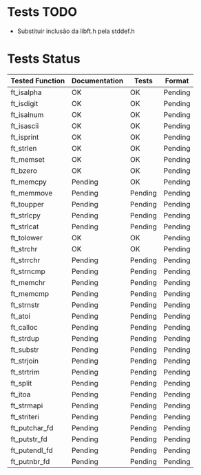 # Tests TODO

- Substituir inclusão da libft.h pela stddef.h

# Tests Status

|Tested Function|Documentation|Tests|Format|
|---------------|----|-----|------|
|ft_isalpha|OK|OK|Pending|
|ft_isdigit|OK|OK|Pending|
|ft_isalnum|OK|OK|Pending|
|ft_isascii|OK|OK|Pending|
|ft_isprint|OK|OK|Pending|
|ft_strlen|OK|OK|Pending|
|ft_memset|OK|OK|Pending|
|ft_bzero|OK|OK|Pending|
|ft_memcpy|Pending|OK|Pending|
|ft_memmove|Pending|Pending|Pending|
|ft_toupper|Pending|Pending|Pending|
|ft_strlcpy|Pending|Pending|Pending|
|ft_strlcat|Pending|Pending|Pending|
|ft_tolower|OK|OK|Pending|
|ft_strchr|OK|OK|Pending|
|ft_strrchr|Pending|Pending|Pending|
|ft_strncmp|Pending|Pending|Pending|
|ft_memchr|Pending|Pending|Pending|
|ft_memcmp|Pending|Pending|Pending|
|ft_strnstr|Pending|Pending|Pending|
|ft_atoi|Pending|Pending|Pending|
|ft_calloc|Pending|Pending|Pending|
|ft_strdup|Pending|Pending|Pending|
|ft_substr|Pending|Pending|Pending|
|ft_strjoin|Pending|Pending|Pending|
|ft_strtrim|Pending|Pending|Pending|
|ft_split|Pending|Pending|Pending|
|ft_itoa|Pending|Pending|Pending|
|ft_strmapi|Pending|Pending|Pending|
|ft_striteri|Pending|Pending|Pending|
|ft_putchar_fd|Pending|Pending|Pending|
|ft_putstr_fd|Pending|Pending|Pending|
|ft_putendl_fd|Pending|Pending|Pending|
|ft_putnbr_fd|Pending|Pending|Pending|
